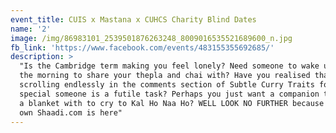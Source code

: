 ```yaml
---
event_title: CUIS x Mastana x CUHCS Charity Blind Dates
name: '2'
image: /img/86983101_2539501876263248_8009016535521689600_n.jpg
fb_link: 'https://www.facebook.com/events/483155355692685/'
description: >
  "Is the Cambridge term making you feel lonely? Need someone to wake up to in
  the morning to share your thepla and chai with? Have you realised that
  scrolling endlessly in the comments section of Subtle Curry Traits for that
  special someone is a futile task? Perhaps you just want a companion to sit in
  a blanket with to cry to Kal Ho Naa Ho? WELL LOOK NO FURTHER because CUIS's
  own Shaadi.com is here"
---
```


